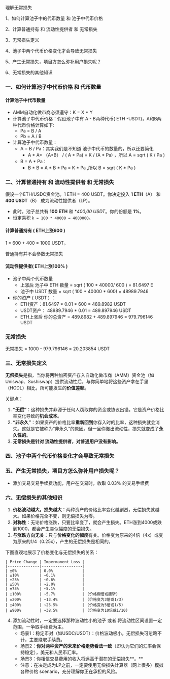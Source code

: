 理解无常损失

1、如何计算池子中的代币数量 和 池子中代币价格

2、计算普通持有 和 流动性提供者 和 无常损失

3、无常损失定义

4、池子中两个代币价格变化才会导致无常损失

5、产生无常损失，项目方怎么弥补用户损失呢？

6、无常损失的其他知识

### 一、如何计算池子中代币价格 和 代币数量

#### 计算池子中代币数量

- AMM自动化做市商必须遵守：K = X * Y
- 计算池子中代币价格：假设池子中有 A - B两种代币( ETH -USDT)，A和B两种代币价格计算如下:
  - Pa = B / A
  - Pb = A / B
- 计算池子中代币数量：
  - A = B / Pa：其实我们是不知道 池子中代币的数量的，所以还要简化
    -  A * A= （A*B） / ( A * Pa) = K / (A * Pa) ，所以 A = sqrt ( K / Pa )
  - B = A * Pa：
    - B * B = A * B * Pa = K * Pa ,所以 B = sqrt ( K * Pa )

### 二、计算普通持有 和 流动性提供者 和 无常损失

假设一个ETH/USDC资金池。1 ETH = 400 USDT。你决定投入 ​**1 ETH**​（A） 和 ​**400 USDT**（B） 成为流动性提供者（LP）。

- 此时，池子总共有 **100 ETH** 和 **400,00 USDT*。你的份额是 **1%**。
- 恒定乘积 `k = 100 * 40000 = 4000000`。

#### 计算普通持有 ( ETH上涨600 )

1 * 600 + 400 = 1000 USDT。

普通持有并不会参数无常损失

#### 流动性提供者( ETH上涨100% )

- 池子中两个代币数量
  - 上涨后 池子中 ETH 数量 = sqrt ( 100 * 40000/ 600 ) = 81.6497 E
  - 池子中 USDT 数量 = sqrt ( 100 * 40000 * 600) = 48989.7946
- 你的资产 ( USDT ) ：
  - ETH资产：81.6497 * 0.01 * 600 = 489.8982 USDT
  - USDT资产： 48989.7946 * 0.01 = 489.897946 USDT
  - ETH上涨后 你的总资产 = 489.8982 + 489.897946 = 979.796146 USDT

### 无常损失

无常损失 = 1000 - 979.796146 = 20.203854 USDT

### 三、无常损失定义

**无偿损失**是指，当你将两种加密资产存入自动化做市商（AMM）资金池（如Uniswap、Sushiswap）提供流动性后，与你简单地将这些资产拿在手里（HODL）相比，所可能发生的**价值差额**。

关键点：

1. **“无偿”**：这种损失并非源于任何人窃取你的资金或协议出错。它是资产价格比率变化导致的**机会成本**。
2. **“非永久”**：如果资产的价格比率**重新回到**你存入时的比率，这种损失就会消失。这就是它被称为“非永久”的原因。但一旦你撤出流动性，损失就变成了**永久性的**。
3. **无常损失是针对 流动性提供者，对普通用户没有影响。**

### 四、池子中两个代币价格变化才会导致无常损失

### 五、产生无常损失，项目方怎么弥补用户损失呢？

- 添加交易交易手续费功能，用户在交易时，收取 0.03% 的交易手续费

### 六、无偿损失的其他知识

1. **价格波动越大，损失越大**：两种资产的价格比率变化越剧烈，无偿损失就越大。如果价格完全不变，则无偿损失为零。
2. **对称性**：无论价格涨跌，只要比率变了，就会产生损失。ETH涨到4000或跌到1000，都会产生类似幅度的无偿损失。
3. **与涨跌方向无关**：只与**价格变化的幅度**有关。价格变为原来的4倍（4x）或变为原来的1/4（0.25x），产生的无偿损失是相同的。

下图直观地展示了价格变化与无偿损失的关系：

```
| Price Change | Impermanent Loss |
|--------------|------------------|
| ±0%          | 0.0%             |
| ±10%         | ~0.1%            |
| ±25%         | ~0.6%            |
| ±50%         | ~2.0%            |
| ±75%         | ~5.1%            |
| ±100%        | ~5.7%            | (价格翻倍或腰斩)
| ±200%        | ~13.4%           | (价格变为3倍或1/3)
| ±400%        | ~25.5%           | (价格变为5倍或1/5)
| ±900%        | ~38.5%           | (价格变为10倍或1/10) 
```

4. 添加流动性时，一定要选择那种波动性小的池子 或者 将流动性区间设置一定范围，一争取手续费为主。
   - 场景1：稳定币对（如USDC/USDT）：价格波动极小，无偿损失可忽略不计，主要赚取手续费。
   - 场景2：**你对两种资产的未来价格走势看法一致**（即认为它们的汇率会保持稳定），美元和人民币汇率。
   - 场景3：你相信交易费用的收入将远高于潜在的无偿损失**。**
   - 注意：在决定成为LP之前，一定要使用无偿损失计算器（网上很多）模拟各种价格 scenario，充分理解你正在承担的风险。